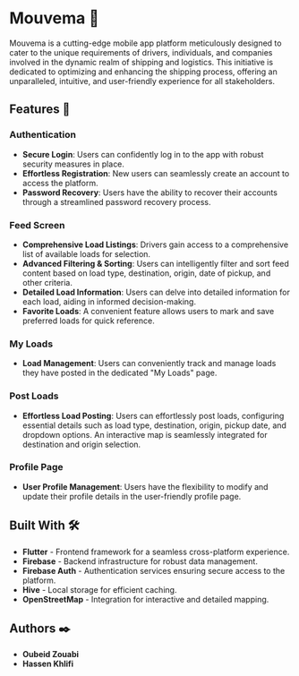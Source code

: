 # Mouvema 🚚

Mouvema is a cutting-edge mobile app platform meticulously designed to cater to the unique requirements of drivers, individuals, and companies involved in the dynamic realm of shipping and logistics. This initiative is dedicated to optimizing and enhancing the shipping process, offering an unparalleled, intuitive, and user-friendly experience for all stakeholders.

## Features 📱

### Authentication
- **Secure Login**: Users can confidently log in to the app with robust security measures in place.
- **Effortless Registration**: New users can seamlessly create an account to access the platform.
- **Password Recovery**: Users have the ability to recover their accounts through a streamlined password recovery process.

### Feed Screen
- **Comprehensive Load Listings**: Drivers gain access to a comprehensive list of available loads for selection.
- **Advanced Filtering & Sorting**: Users can intelligently filter and sort feed content based on load type, destination, origin, date of pickup, and other criteria.
- **Detailed Load Information**: Users can delve into detailed information for each load, aiding in informed decision-making.
- **Favorite Loads**: A convenient feature allows users to mark and save preferred loads for quick reference.

### My Loads
- **Load Management**: Users can conveniently track and manage loads they have posted in the dedicated "My Loads" page.

### Post Loads
- **Effortless Load Posting**: Users can effortlessly post loads, configuring essential details such as load type, destination, origin, pickup date, and dropdown options. An interactive map is seamlessly integrated for destination and origin selection.

### Profile Page
- **User Profile Management**: Users have the flexibility to modify and update their profile details in the user-friendly profile page.

## Built With 🛠️

* **Flutter** - Frontend framework for a seamless cross-platform experience.
* **Firebase** - Backend infrastructure for robust data management.
* **Firebase Auth** - Authentication services ensuring secure access to the platform.
* **Hive** - Local storage for efficient caching.
* **OpenStreetMap** - Integration for interactive and detailed mapping.

## Authors ✒️

* **Oubeid Zouabi** 
* **Hassen Khlifi** 

